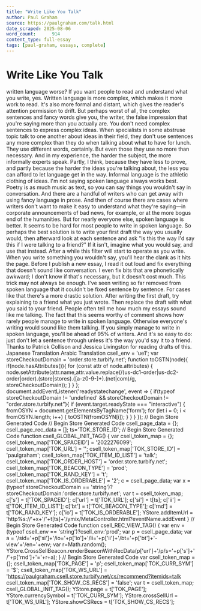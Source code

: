 ```yaml
---
title: "Write Like You Talk"
author: Paul Graham
source: https://paulgraham.com/talk.html
date_scraped: 2025-08-06
word_count:      914
content_type: full-essay
tags: [paul-graham, essays, complete]
---
```


# Write Like You Talk

written language worse?
If you want people to read and understand what you write, yes.
Written language is more complex, which makes it more work to read.
It's also more formal and distant, which gives the reader's attention
permission to drift.  But perhaps worst of all, the complex sentences
and fancy words give you, the writer, the false impression that
you're saying more than you actually are.
You don't need complex sentences to express complex ideas.  When
specialists in some abstruse topic talk to one another about ideas
in their field, they don't use sentences any more complex than they
do when talking about what to have for lunch.  They use different
words, certainly.  But even those they use no more than necessary.
And in my experience, the harder the subject, the more informally
experts speak. Partly, I think, because they have less to prove,
and partly because the harder the ideas you're talking about, the
less you can afford to let language get in the way.
Informal language is the athletic clothing of ideas.
I'm not saying spoken language always works best. Poetry is as much
music as text, so you can say things you wouldn't say in conversation.
And there are a handful of writers who can get away with using fancy
language in prose. And then of course there are cases where writers
don't want to make it easy to understand what they're saying—in
corporate announcements of bad news, for example, or at the more
bogus end of the humanities.  But for nearly everyone else, spoken
language is better.
It seems to be hard for most people to write in spoken language.
So perhaps the best solution is to write your first draft the way
you usually would, then afterward look at each sentence and ask "Is
this the way I'd say this if I were talking to a friend?" If it
isn't, imagine what you would say, and use that instead.  After a
while this filter will start to operate as you write. When you write
something you wouldn't say, you'll hear the clank as it hits the
page.
Before I publish a new essay, I read it out loud and fix everything
that doesn't sound like conversation. I even fix bits that are
phonetically awkward; I don't know if that's necessary, but it
doesn't cost much.
This trick may not always be enough.  I've seen writing so far
removed from spoken language that it couldn't be fixed sentence by
sentence.  For cases like that there's a more drastic solution.
After writing the first draft, try explaining to a friend what you
just wrote. Then replace the draft with what you said to your friend.
People often tell me how much my essays sound like me talking.
The fact that this seems worthy of comment shows how rarely people
manage to write in spoken language.  Otherwise everyone's writing
would sound like them talking.
If you simply manage to write in spoken language, you'll be ahead
of 95% of writers.  And it's so easy to do: just don't let a sentence
through unless it's the way you'd say it to a friend.
Thanks to Patrick Collison and Jessica Livingston for reading drafts of this.
Japanese Translation
Arabic Translation
csell_env = 'ue1';
 var storeCheckoutDomain = 'order.store.turbify.net';
  function toOSTN(node){
    if(node.hasAttributes()){
      for (const attr of node.attributes) {
        node.setAttribute(attr.name,attr.value.replace(/(us-dc1-order|us-dc2-order|order)\.(store|stores)\.([a-z0-9-]+)\.(net|com)/g, storeCheckoutDomain));
      }
    }
  };
  document.addEventListener('readystatechange', event => {
  if(typeof storeCheckoutDomain != 'undefined' && storeCheckoutDomain != "order.store.turbify.net"){
    if (event.target.readyState === "interactive") {
      fromOSYN = document.getElementsByTagName('form');
        for (let i = 0; i < fromOSYN.length; i++) {
          toOSTN(fromOSYN[i]);
        }
      }
    }
  });
// Begin Store Generated Code
// Begin Store Generated Code
 csell_page_data = {}; csell_page_rec_data = []; ts='TOK_STORE_ID';
// Begin Store Generated Code
function csell_GLOBAL_INIT_TAG() { var csell_token_map = {}; csell_token_map['TOK_SPACEID'] = '2022276099'; csell_token_map['TOK_URL'] = ''; csell_token_map['TOK_STORE_ID'] = 'paulgraham'; csell_token_map['TOK_ITEM_ID_LIST'] = 'talk'; csell_token_map['TOK_ORDER_HOST'] = 'order.store.turbify.net'; csell_token_map['TOK_BEACON_TYPE'] = 'prod'; csell_token_map['TOK_RAND_KEY'] = 't'; csell_token_map['TOK_IS_ORDERABLE'] = '2';  c = csell_page_data; var x = (typeof storeCheckoutDomain == 'string')?storeCheckoutDomain:'order.store.turbify.net'; var t = csell_token_map; c['s'] = t['TOK_SPACEID']; c['url'] = t['TOK_URL']; c['si'] = t[ts]; c['ii'] = t['TOK_ITEM_ID_LIST']; c['bt'] = t['TOK_BEACON_TYPE']; c['rnd'] = t['TOK_RAND_KEY']; c['io'] = t['TOK_IS_ORDERABLE']; YStore.addItemUrl = 'http%s://'+x+'/'+t[ts]+'/ymix/MetaController.html?eventName.addEvent } 
// Begin Store Generated Code
function csell_REC_VIEW_TAG() {  var env = (typeof csell_env == 'string')?csell_env:'prod'; var p = csell_page_data; var a = '/sid='+p['si']+'/io='+p['io']+'/ii='+p['ii']+'/bt='+p['bt']+'-view'+'/en='+env; var r=Math.random(); YStore.CrossSellBeacon.renderBeaconWithRecData(p['url']+'/p/s='+p['s']+'/'+p['rnd']+'='+r+a); } 
// Begin Store Generated Code
var csell_token_map = {}; csell_token_map['TOK_PAGE'] = 'p'; csell_token_map['TOK_CURR_SYM'] = '$'; csell_token_map['TOK_WS_URL'] = 'https://paulgraham.csell.store.turbify.net/cs/recommend?itemids=talk csell_token_map['TOK_SHOW_CS_RECS'] = 'false';  var t = csell_token_map; csell_GLOBAL_INIT_TAG(); YStore.page = t['TOK_PAGE']; YStore.currencySymbol = t['TOK_CURR_SYM']; YStore.crossSellUrl = t['TOK_WS_URL']; YStore.showCSRecs = t['TOK_SHOW_CS_RECS'];   
